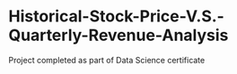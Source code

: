 # Historical-Stock-Price-V.S.-Quarterly-Revenue-Analysis
Project completed as part of Data Science certificate
